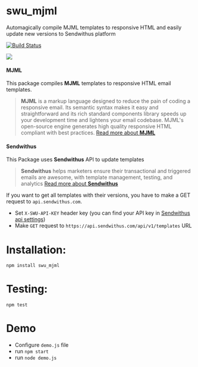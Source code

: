 # swu_mjml
Automagically compile MJML templates to responsive HTML and easily update new versions to Sendwithus platform

[![Build Status](https://travis-ci.org/matass/swu_mjml.svg?branch=master)](https://travis-ci.org/matass/swu_mjml)

![](https://image.ibb.co/fq0syk/Screen_Shot_2017_09_21_at_4_41_01_PM.png)

#### MJML
This package compiles <b>MJML</b> templates to responsive HTML email templates.
> <b>MJML</b> is a markup language designed to reduce the pain of coding a responsive email. Its semantic syntax makes it easy and straightforward and its rich standard components library speeds up your development time and lightens your email codebase. MJML's open-source engine generates high quality responsive HTML compliant with best practices.
[Read more about <b>MJML</b>](https://mjml.io/)

#### Sendwithus
This Package uses <b>Sendwithus</b> API to update templates
> <b>Sendwithus</b> helps marketers ensure their transactional and triggered emails are awesome, with template management, testing, and analytics
[Read more about <b>Sendwithus</b>](sendwithus.com)

If you want to get all templates with their versions, you have to make a GET request to `api.sendwithus.com`.
* Set `X-SWU-API-KEY` header key (you can find your API key in [Sendwithus api settings](https://app.sendwithus.com/#/api_settings))
* Make `GET` request to `https://api.sendwithus.com/api/v1/templates` URL

# Installation:
`npm install swu_mjml`

# Testing:
`npm test`

# Demo
- Configure `demo.js` file
- run `npm start`
- run `node demo.js` 
